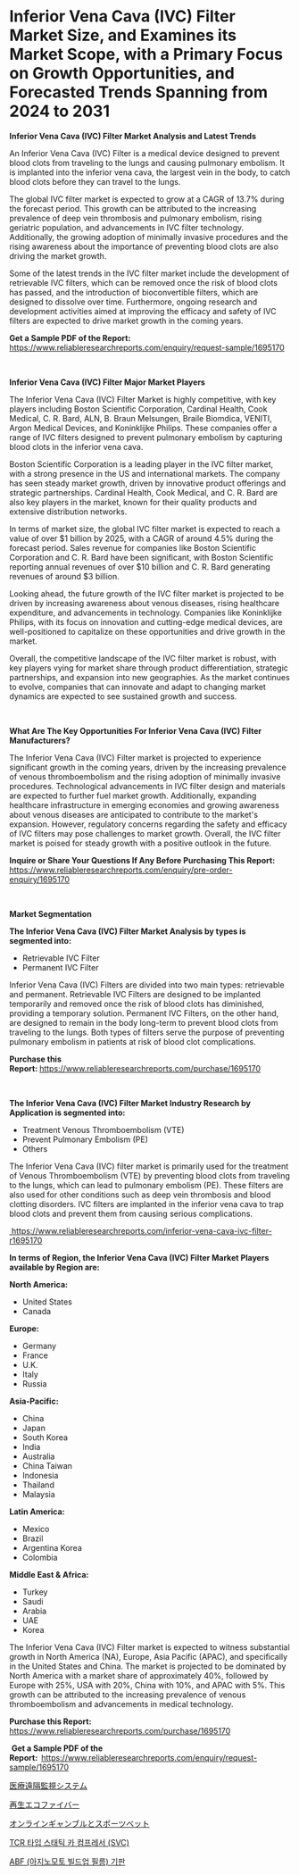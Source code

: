 <p><h1>Inferior Vena Cava (IVC) Filter Market Size, and Examines its Market Scope, with a Primary Focus on Growth Opportunities, and Forecasted Trends Spanning from 2024 to 2031</h1></p><p><strong>Inferior Vena Cava (IVC) Filter Market Analysis and Latest Trends</strong></p>
<p><p>An Inferior Vena Cava (IVC) Filter is a medical device designed to prevent blood clots from traveling to the lungs and causing pulmonary embolism. It is implanted into the inferior vena cava, the largest vein in the body, to catch blood clots before they can travel to the lungs.</p><p>The global IVC filter market is expected to grow at a CAGR of 13.7% during the forecast period. This growth can be attributed to the increasing prevalence of deep vein thrombosis and pulmonary embolism, rising geriatric population, and advancements in IVC filter technology. Additionally, the growing adoption of minimally invasive procedures and the rising awareness about the importance of preventing blood clots are also driving the market growth.</p><p>Some of the latest trends in the IVC filter market include the development of retrievable IVC filters, which can be removed once the risk of blood clots has passed, and the introduction of bioconvertible filters, which are designed to dissolve over time. Furthermore, ongoing research and development activities aimed at improving the efficacy and safety of IVC filters are expected to drive market growth in the coming years.</p></p>
<p><strong>Get a Sample PDF of the Report:&nbsp;</strong> <a href="https://www.reliableresearchreports.com/enquiry/request-sample/1695170">https://www.reliableresearchreports.com/enquiry/request-sample/1695170</a></p>
<p>&nbsp;</p>
<p><strong>Inferior Vena Cava (IVC) Filter Major Market Players</strong></p>
<p><p>The Inferior Vena Cava (IVC) Filter Market is highly competitive, with key players including Boston Scientific Corporation, Cardinal Health, Cook Medical, C. R. Bard, ALN, B. Braun Melsungen, Braile Biomdica, VENITI, Argon Medical Devices, and Koninklijke Philips. These companies offer a range of IVC filters designed to prevent pulmonary embolism by capturing blood clots in the inferior vena cava.</p><p>Boston Scientific Corporation is a leading player in the IVC filter market, with a strong presence in the US and international markets. The company has seen steady market growth, driven by innovative product offerings and strategic partnerships. Cardinal Health, Cook Medical, and C. R. Bard are also key players in the market, known for their quality products and extensive distribution networks.</p><p>In terms of market size, the global IVC filter market is expected to reach a value of over $1 billion by 2025, with a CAGR of around 4.5% during the forecast period. Sales revenue for companies like Boston Scientific Corporation and C. R. Bard have been significant, with Boston Scientific reporting annual revenues of over $10 billion and C. R. Bard generating revenues of around $3 billion.</p><p>Looking ahead, the future growth of the IVC filter market is projected to be driven by increasing awareness about venous diseases, rising healthcare expenditure, and advancements in technology. Companies like Koninklijke Philips, with its focus on innovation and cutting-edge medical devices, are well-positioned to capitalize on these opportunities and drive growth in the market.</p><p>Overall, the competitive landscape of the IVC filter market is robust, with key players vying for market share through product differentiation, strategic partnerships, and expansion into new geographies. As the market continues to evolve, companies that can innovate and adapt to changing market dynamics are expected to see sustained growth and success.</p></p>
<p>&nbsp;</p>
<p><strong>What Are The Key Opportunities For Inferior Vena Cava (IVC) Filter Manufacturers?</strong></p>
<p><p>The Inferior Vena Cava (IVC) Filter market is projected to experience significant growth in the coming years, driven by the increasing prevalence of venous thromboembolism and the rising adoption of minimally invasive procedures. Technological advancements in IVC filter design and materials are expected to further fuel market growth. Additionally, expanding healthcare infrastructure in emerging economies and growing awareness about venous diseases are anticipated to contribute to the market's expansion. However, regulatory concerns regarding the safety and efficacy of IVC filters may pose challenges to market growth. Overall, the IVC filter market is poised for steady growth with a positive outlook in the future.</p></p>
<p><strong>Inquire or Share Your Questions If Any Before Purchasing This Report:</strong> <a href="https://www.reliableresearchreports.com/enquiry/pre-order-enquiry/1695170">https://www.reliableresearchreports.com/enquiry/pre-order-enquiry/1695170</a></p>
<p>&nbsp;</p>
<p><strong>Market Segmentation</strong></p>
<p><strong>The Inferior Vena Cava (IVC) Filter Market Analysis by types is segmented into:</strong></p>
<p><ul><li>Retrievable IVC Filter</li><li>Permanent IVC Filter</li></ul></p>
<p><p>Inferior Vena Cava (IVC) Filters are divided into two main types: retrievable and permanent. Retrievable IVC Filters are designed to be implanted temporarily and removed once the risk of blood clots has diminished, providing a temporary solution. Permanent IVC Filters, on the other hand, are designed to remain in the body long-term to prevent blood clots from traveling to the lungs. Both types of filters serve the purpose of preventing pulmonary embolism in patients at risk of blood clot complications.</p></p>
<p><strong>Purchase this Report:&nbsp;</strong><a href="https://www.reliableresearchreports.com/purchase/1695170">https://www.reliableresearchreports.com/purchase/1695170</a></p>
<p>&nbsp;</p>
<p><strong>The Inferior Vena Cava (IVC) Filter Market Industry Research by Application is segmented into:</strong></p>
<p><ul><li>Treatment Venous Thromboembolism (VTE)</li><li>Prevent Pulmonary Embolism (PE)</li><li>Others</li></ul></p>
<p><p>The Inferior Vena Cava (IVC) filter market is primarily used for the treatment of Venous Thromboembolism (VTE) by preventing blood clots from traveling to the lungs, which can lead to pulmonary embolism (PE). These filters are also used for other conditions such as deep vein thrombosis and blood clotting disorders. IVC filters are implanted in the inferior vena cava to trap blood clots and prevent them from causing serious complications.</p></p>
<p><a href="https://www.reliableresearchreports.com/inferior-vena-cava-ivc-filter-r1695170">&nbsp;https://www.reliableresearchreports.com/inferior-vena-cava-ivc-filter-r1695170</a></p>
<p><strong>In terms of Region, the Inferior Vena Cava (IVC) Filter Market Players available by Region are:</strong></p>
<p>
    <p> <strong> North America: </strong>
        <ul>
            <li>United States</li>
            <li>Canada</li>
        </ul>
        </p> 
    <p> <strong> Europe: </strong>
        <ul>
            <li>Germany</li>
            <li>France</li>
            <li>U.K.</li>
            <li>Italy</li>
            <li>Russia</li>
        </ul>
        </p> 
    <p> <strong> Asia-Pacific: </strong>
        <ul>
            <li>China</li>
            <li>Japan</li>
            <li>South Korea</li>
            <li>India</li>
            <li>Australia</li>
            <li>China Taiwan</li>
            <li>Indonesia</li>
            <li>Thailand</li>
            <li>Malaysia</li>
        </ul>
        </p> 
    <p> <strong> Latin America: </strong>
        <ul>
            <li>Mexico</li>
            <li>Brazil</li>
            <li>Argentina Korea</li>
            <li>Colombia</li>
        </ul>
        </p> 
    <p> <strong> Middle East & Africa: </strong>
        <ul>
            <li>Turkey</li>
            <li>Saudi</li>
            <li>Arabia</li>
            <li>UAE</li>
            <li>Korea</li>
        </ul>
    </p>
    </p>
<p><p>The Inferior Vena Cava (IVC) Filter market is expected to witness substantial growth in North America (NA), Europe, Asia Pacific (APAC), and specifically in the United States and China. The market is projected to be dominated by North America with a market share of approximately 40%, followed by Europe with 25%, USA with 20%, China with 10%, and APAC with 5%. This growth can be attributed to the increasing prevalence of venous thromboembolism and advancements in medical technology.</p></p>
<p><strong>Purchase this Report: </strong><a href="https://www.reliableresearchreports.com/purchase/1695170">https://www.reliableresearchreports.com/purchase/1695170</a></p>
<p>&nbsp;<strong>Get a Sample PDF of the Report:&nbsp;&nbsp;</strong><a href="https://www.reliableresearchreports.com/enquiry/request-sample/1695170">https://www.reliableresearchreports.com/enquiry/request-sample/1695170</a></p>
<p><strong></strong></p>
<p><p><a href="https://github.com/tubbs463/Market-Research-Report-List-1/blob/main/7905758103189.md">医療遠隔監視システム</a></p><p><a href="https://medium.com/@timslater46/%E5%86%8D%E7%94%9F%E3%82%A8%E3%82%B3%E7%B9%8A%E7%B6%AD%E5%B8%82%E5%A0%B4%E8%A6%8F%E6%A8%A1-cagr-%E3%83%88%E3%83%AC%E3%83%B3%E3%83%89-2024-2030-18c5b0cd75b5">再生エコファイバー</a></p><p><a href="https://github.com/LeoraEber/Market-Research-Report-List-1/blob/main/2639962103190.md">オンラインギャンブルとスポーツベット</a></p><p><a href="https://github.com/royErdmtyan906778/Market-Research-Report-List-2/blob/main/737017996660.md">TCR 타입 스태틱 카 컴프레서 (SVC)</a></p><p><a href="https://github.com/Maeennan456456/Market-Research-Report-List-2/blob/main/178671396659.md">ABF (아지노모토 빌드업 필름) 기판</a></p></p>